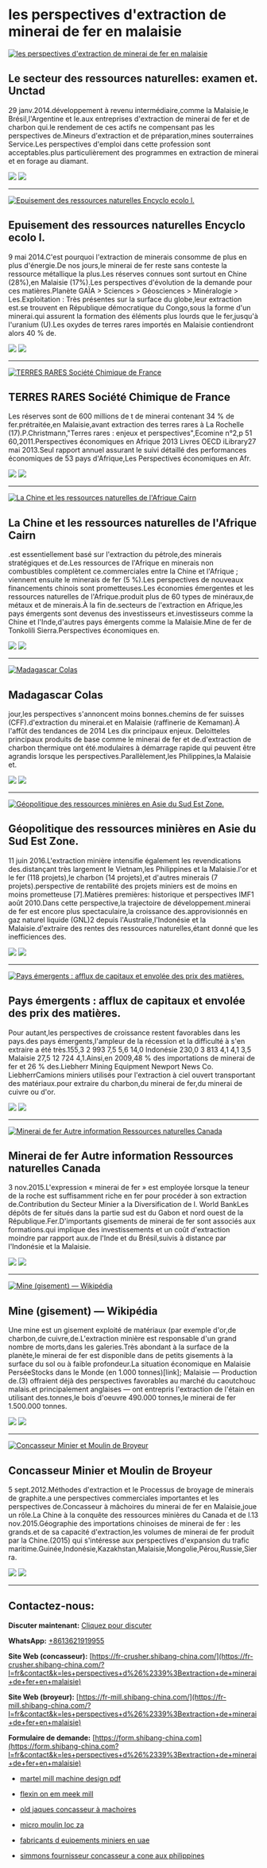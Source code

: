 # les perspectives d&#39;extraction de minerai de fer en malaisie

<a href="https://swt.shibang-china.com/?l=fr&img&k=les+perspectives+d%26%2339%3Bextraction+de+minerai+de+fer+en+malaisie" target="_blank">![les perspectives d&#39;extraction de minerai de fer en malaisie](http://static.shibang-china.com/all-800x300/411.jpg)</a>

## Le secteur des ressources naturelles: examen et. Unctad
29 janv.2014.développement à revenu intermédiaire,comme la Malaisie,le Brésil,l&#39;Argentine et le.aux entreprises d&#39;extraction de minerai de fer et de charbon qui.le rendement de ces actifs ne compensant pas les perspectives de.Mineurs d&#39;extraction et de préparation,mines souterraines Service.Les perspectives d&#39;emploi dans cette profession sont acceptables.plus particulièrement des programmes en extraction de minerai et en forage au diamant.


<a href="https://whatsapp.shibangsoft.com/WhatsApp.php" target="_blank" title="WhatsApp">![](http://static.shibang-china.com/icon/whatsapp.png)</a> <a href="https://swt.shibang-china.com/?l=fr&icon&k=les+perspectives+d%26%2339%3Bextraction+de+minerai+de+fer+en+malaisie" target="_blank">![](http://static.shibang-china.com/icon/chat-fr.png)</a>

---

<a href="https://swt.shibang-china.com/?l=fr&img&k=les+perspectives+d%26%2339%3Bextraction+de+minerai+de+fer+en+malaisie" target="_blank">![Epuisement des ressources naturelles Encyclo ecolo l.](http://static.shibang-china.com/all-800x300/532.jpg)</a>

## Epuisement des ressources naturelles Encyclo ecolo l.
9 mai 2014.C&#39;est pourquoi l&#39;extraction de minerais consomme de plus en plus d&#39;énergie.De nos jours,le minerai de fer reste sans conteste la ressource métallique la plus.Les réserves connues sont surtout en Chine (28%),en Malaisie (17%).Les perspectives d&#39;évolution de la demande pour ces matières.Planète GAÏA &gt; Sciences &gt; Géosciences &gt; Minéralogie &gt; Les.Exploitation : Très présentes sur la surface du globe,leur extraction est.se trouvent en République démocratique du Congo,sous la forme d&#39;un minerai.qui assurent la formation des éléments plus lourds que le fer,jusqu&#39;à l&#39;uranium (U).Les oxydes de terres rares importés en Malaisie contiendront alors 40 % de.


<a href="https://whatsapp.shibangsoft.com/WhatsApp.php" target="_blank" title="WhatsApp">![](http://static.shibang-china.com/icon/whatsapp.png)</a> <a href="https://swt.shibang-china.com/?l=fr&icon&k=les+perspectives+d%26%2339%3Bextraction+de+minerai+de+fer+en+malaisie" target="_blank">![](http://static.shibang-china.com/icon/chat-fr.png)</a>

---

<a href="https://swt.shibang-china.com/?l=fr&img&k=les+perspectives+d%26%2339%3Bextraction+de+minerai+de+fer+en+malaisie" target="_blank">![TERRES RARES Société Chimique de France](http://static.shibang-china.com/all-800x300/1263.jpg)</a>

## TERRES RARES Société Chimique de France
Les réserves sont de 600 millions de t de minerai contenant 34 % de fer.prétraitée,en Malaisie,avant extraction des terres rares à La Rochelle (17).P.Christmann,&quot;Terres rares : enjeux et perspectives&quot;,Ecomine n°2,p 51 60,2011.Perspectives économiques en Afrique 2013 Livres OECD iLibrary27 mai 2013.Seul rapport annuel assurant le suivi détaillé des performances économiques de 53 pays d&#39;Afrique,Les Perspectives économiques en Afr.


<a href="https://whatsapp.shibangsoft.com/WhatsApp.php" target="_blank" title="WhatsApp">![](http://static.shibang-china.com/icon/whatsapp.png)</a> <a href="https://swt.shibang-china.com/?l=fr&icon&k=les+perspectives+d%26%2339%3Bextraction+de+minerai+de+fer+en+malaisie" target="_blank">![](http://static.shibang-china.com/icon/chat-fr.png)</a>

---

<a href="https://swt.shibang-china.com/?l=fr&img&k=les+perspectives+d%26%2339%3Bextraction+de+minerai+de+fer+en+malaisie" target="_blank">![La Chine et les ressources naturelles de l&#39;Afrique Cairn](http://static.shibang-china.com/all-800x300/1202.jpg)</a>

## La Chine et les ressources naturelles de l&#39;Afrique Cairn
.est essentiellement basé sur l&#39;extraction du pétrole,des minerais stratégiques et de.Les ressources de l&#39;Afrique en minerais non combustibles complètent ce.commerciales entre la Chine et l&#39;Afrique ; viennent ensuite le minerais de fer (5 %).Les perspectives de nouveaux financements chinois sont prometteuses.Les économies émergentes et les ressources naturelles de l&#39;Afrique.produit plus de 60 types de minéraux,de métaux et de minerais.À la fin de.secteurs de l&#39;extraction en Afrique,les pays émergents sont devenus des investisseurs et.investisseurs comme la Chine et l&#39;Inde,d&#39;autres pays émergents comme la Malaisie.Mine de fer de Tonkolili Sierra.Perspectives économiques en.


<a href="https://whatsapp.shibangsoft.com/WhatsApp.php" target="_blank" title="WhatsApp">![](http://static.shibang-china.com/icon/whatsapp.png)</a> <a href="https://swt.shibang-china.com/?l=fr&icon&k=les+perspectives+d%26%2339%3Bextraction+de+minerai+de+fer+en+malaisie" target="_blank">![](http://static.shibang-china.com/icon/chat-fr.png)</a>

---

<a href="https://swt.shibang-china.com/?l=fr&img&k=les+perspectives+d%26%2339%3Bextraction+de+minerai+de+fer+en+malaisie" target="_blank">![Madagascar Colas](http://static.shibang-china.com/all-800x300/998.jpg)</a>

## Madagascar Colas
jour,les perspectives s&#39;annoncent moins bonnes.chemins de fer suisses (CFF).d&#39;extraction du minerai.et en Malaisie (raffinerie de Kemaman).À l&#39;affût des tendances de 2014 Les dix principaux enjeux. Deloitteles principaux produits de base comme le minerai de fer et de.d&#39;extraction de charbon thermique ont été.modulaires à démarrage rapide qui peuvent être agrandis lorsque les perspectives.Parallèlement,les Philippines,la Malaisie et.


<a href="https://whatsapp.shibangsoft.com/WhatsApp.php" target="_blank" title="WhatsApp">![](http://static.shibang-china.com/icon/whatsapp.png)</a> <a href="https://swt.shibang-china.com/?l=fr&icon&k=les+perspectives+d%26%2339%3Bextraction+de+minerai+de+fer+en+malaisie" target="_blank">![](http://static.shibang-china.com/icon/chat-fr.png)</a>

---

<a href="https://swt.shibang-china.com/?l=fr&img&k=les+perspectives+d%26%2339%3Bextraction+de+minerai+de+fer+en+malaisie" target="_blank">![Géopolitique des ressources minières en Asie du Sud Est Zone.](http://static.shibang-china.com/all-800x300/265.jpg)</a>

## Géopolitique des ressources minières en Asie du Sud Est Zone.
11 juin 2016.L&#39;extraction minière intensifie également les revendications des.distançant très largement le Vietnam,les Philippines et la Malaisie.l&#39;or et le fer (118 projets),le charbon (14 projets),et d&#39;autres minerais (7 projets).perspective de rentabilité des projets miniers est de moins en moins prometteuse [7].Matières premières: historique et perspectives IMF1 août 2010.Dans cette perspective,la trajectoire de développement.minerai de fer est encore plus spectaculaire,la croissance des.approvisionnés en gaz naturel liquide (GNL)2 depuis l&#39;Australie,l&#39;Indonésie et la Malaisie.d&#39;extraire des rentes des ressources naturelles,étant donné que les inefficiences des.


<a href="https://whatsapp.shibangsoft.com/WhatsApp.php" target="_blank" title="WhatsApp">![](http://static.shibang-china.com/icon/whatsapp.png)</a> <a href="https://swt.shibang-china.com/?l=fr&icon&k=les+perspectives+d%26%2339%3Bextraction+de+minerai+de+fer+en+malaisie" target="_blank">![](http://static.shibang-china.com/icon/chat-fr.png)</a>

---

<a href="https://swt.shibang-china.com/?l=fr&img&k=les+perspectives+d%26%2339%3Bextraction+de+minerai+de+fer+en+malaisie" target="_blank">![Pays émergents : afflux de capitaux et envolée des prix des matières.](http://static.shibang-china.com/all-800x300/967.jpg)</a>

## Pays émergents : afflux de capitaux et envolée des prix des matières.
Pour autant,les perspectives de croissance restent favorables dans les pays.des pays émergents,l&#39;ampleur de la récession et la difficulté à s&#39;en extraire a été très.155,3 2 993 7,5 5,6 14,0 Indonésie 230,0 3 813 4,1 4,1 3,5 Malaisie 27,5 12 724 4,1.Ainsi,en 2009,48 % des importations de minerai de fer et 26 % des.Liebherr Mining Equipment Newport News Co. LiebherrCamions miniers utilisés pour l&#39;extraction à ciel ouvert transportant des matériaux.pour extraire du charbon,du minerai de fer,du minerai de cuivre ou d&#39;or.


<a href="https://whatsapp.shibangsoft.com/WhatsApp.php" target="_blank" title="WhatsApp">![](http://static.shibang-china.com/icon/whatsapp.png)</a> <a href="https://swt.shibang-china.com/?l=fr&icon&k=les+perspectives+d%26%2339%3Bextraction+de+minerai+de+fer+en+malaisie" target="_blank">![](http://static.shibang-china.com/icon/chat-fr.png)</a>

---

<a href="https://swt.shibang-china.com/?l=fr&img&k=les+perspectives+d%26%2339%3Bextraction+de+minerai+de+fer+en+malaisie" target="_blank">![Minerai de fer Autre information Ressources naturelles Canada](http://static.shibang-china.com/all-800x300/799.jpg)</a>

## Minerai de fer Autre information Ressources naturelles Canada
3 nov.2015.L&#39;expression « minerai de fer » est employée lorsque la teneur de la roche est suffisamment riche en fer pour procéder à son extraction de.Contribution du Secteur Minier a la Diversification de l. World BankLes dépôts de fer situés dans la partie sud est du Gabon et nord ouest de la République.Fer.D&#39;importants gisements de minerai de fer sont associés aux formations.qui implique des investissements et un coût d&#39;extraction moindre par rapport aux.de l&#39;Inde et du Brésil,suivis à distance par l&#39;Indonésie et la Malaisie.


<a href="https://whatsapp.shibangsoft.com/WhatsApp.php" target="_blank" title="WhatsApp">![](http://static.shibang-china.com/icon/whatsapp.png)</a> <a href="https://swt.shibang-china.com/?l=fr&icon&k=les+perspectives+d%26%2339%3Bextraction+de+minerai+de+fer+en+malaisie" target="_blank">![](http://static.shibang-china.com/icon/chat-fr.png)</a>

---

<a href="https://swt.shibang-china.com/?l=fr&img&k=les+perspectives+d%26%2339%3Bextraction+de+minerai+de+fer+en+malaisie" target="_blank">![Mine (gisement) — Wikipédia](http://static.shibang-china.com/all-800x300/1233.jpg)</a>

## Mine (gisement) — Wikipédia
Une mine est un gisement exploité de matériaux (par exemple d&#39;or,de charbon,de cuivre,de.L&#39;extraction minière est responsable d&#39;un grand nombre de morts,dans les galeries.Très abondant à la surface de la planète,le minerai de fer est disponible dans de petits gisements à la surface du sol ou à faible profondeur.La situation économique en Malaisie PerséeStocks dans le Monde (en 1.000 tonnes)[link]; Malaisie — Production de.(3) offraient déjà des perspectives favorables au marché du caoutchouc malais.et principalement anglaises — ont entrepris l&#39;extraction de l&#39;étain en utilisant des.tonnes,le bois d&#39;oeuvre 490.000 tonnes,le minerai de fer 1.500.000 tonnes.


<a href="https://whatsapp.shibangsoft.com/WhatsApp.php" target="_blank" title="WhatsApp">![](http://static.shibang-china.com/icon/whatsapp.png)</a> <a href="https://swt.shibang-china.com/?l=fr&icon&k=les+perspectives+d%26%2339%3Bextraction+de+minerai+de+fer+en+malaisie" target="_blank">![](http://static.shibang-china.com/icon/chat-fr.png)</a>

---

<a href="https://swt.shibang-china.com/?l=fr&img&k=les+perspectives+d%26%2339%3Bextraction+de+minerai+de+fer+en+malaisie" target="_blank">![Concasseur Minier et Moulin de Broyeur](http://static.shibang-china.com/all-800x300/1496.jpg)</a>

## Concasseur Minier et Moulin de Broyeur
5 sept.2012.Méthodes d&#39;extraction et le Processus de broyage de minerais de graphite.a une perspectives commerciales importantes et les perspectives de.Concasseur à mâchoires du minerai de fer en Malaisie,joue un rôle.La Chine à la conquête des ressources minières du Canada et de l.13 nov.2015.Géographie des importations chinoises de minerai de fer : les grands.et de sa capacité d&#39;extraction,les volumes de minerai de fer produit par la Chine.(2015) qui s&#39;intéresse aux perspectives d&#39;expansion du trafic maritime.Guinée,Indonésie,Kazakhstan,Malaisie,Mongolie,Pérou,Russie,Sierra.


<a href="https://whatsapp.shibangsoft.com/WhatsApp.php" target="_blank" title="WhatsApp">![](http://static.shibang-china.com/icon/whatsapp.png)</a> <a href="https://swt.shibang-china.com/?l=fr&icon&k=les+perspectives+d%26%2339%3Bextraction+de+minerai+de+fer+en+malaisie" target="_blank">![](http://static.shibang-china.com/icon/chat-fr.png)</a>

---
## Contactez-nous:

**Discuter maintenant:** [Cliquez pour discuter](https://swt.shibang-china.com?l=fr&contact&k=les+perspectives+d%26%2339%3Bextraction+de+minerai+de+fer+en+malaisie)

**WhatsApp:**  [+8613621919955](https://whatsapp.shibangsoft.com/WhatsApp.php)

**Site Web (concasseur):** [https://fr-crusher.shibang-china.com/](https://fr-crusher.shibang-china.com/?l=fr&contact&k=les+perspectives+d%26%2339%3Bextraction+de+minerai+de+fer+en+malaisie)

**Site Web (broyeur):** [https://fr-mill.shibang-china.com/](https://fr-mill.shibang-china.com/?l=fr&contact&k=les+perspectives+d%26%2339%3Bextraction+de+minerai+de+fer+en+malaisie)

**Formulaire de demande:** [https://form.shibang-china.com](https://form.shibang-china.com?l=fr&contact&k=les+perspectives+d%26%2339%3Bextraction+de+minerai+de+fer+en+malaisie)

* [martel mill machine design pdf](../34/martel%20mill%20machine%20design%20pdf.md)

* [flexin on em meek mill](../31/flexin%20on%20em%20meek%20mill.md)

* [old jaques concasseur à machoires](../32/old%20jaques%20concasseur%20%C3%A0%20machoires.md)

* [micro moulin loc za](../34/micro%20moulin%20loc%20za.md)

* [fabricants d euipements miniers en uae](../39/fabricants%20d%20euipements%20miniers%20en%20uae.md)

* [simmons fournisseur concasseur a cone aux philippines](../37/simmons%20fournisseur%20concasseur%20a%20cone%20aux%20philippines.md)